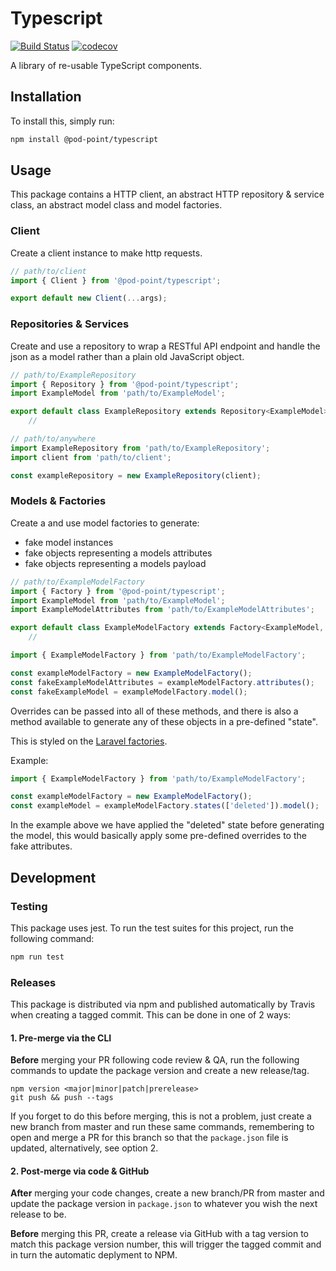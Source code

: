 # Typescript

[![Build Status](https://travis-ci.com/Pod-Point/typescript.svg?branch=master)](https://travis-ci.com/Pod-Point/typescript)
[![codecov](https://codecov.io/gh/Pod-Point/typescript/branch/master/graph/badge.svg)](https://codecov.io/gh/Pod-Point/typescript)

A library of re-usable TypeScript components.

## Installation

To install this, simply run:
```bash
npm install @pod-point/typescript
```

## Usage

This package contains a HTTP client, an abstract HTTP repository & service class, an abstract model class and model factories.

### Client

Create a client instance to make http requests.

```js
// path/to/client
import { Client } from '@pod-point/typescript';

export default new Client(...args);
```

### Repositories & Services

Create and use a repository to wrap a RESTful API endpoint and handle the json as a model rather than a plain old JavaScript object.

```js
// path/to/ExampleRepository
import { Repository } from '@pod-point/typescript';
import ExampleModel from 'path/to/ExampleModel';

export default class ExampleRepository extends Repository<ExampleModel> {
    //
```

```js
// path/to/anywhere
import ExampleRepository from 'path/to/ExampleRepository';
import client from 'path/to/client';

const exampleRepository = new ExampleRepository(client);
```

### Models & Factories

Create a and use model factories to generate: 
- fake model instances
- fake objects representing a models attributes
- fake objects representing a models payload

```js
// path/to/ExampleModelFactory
import { Factory } from '@pod-point/typescript';
import ExampleModel from 'path/to/ExampleModel';
import ExampleModelAttributes from 'path/to/ExampleModelAttributes';

export default class ExampleModelFactory extends Factory<ExampleModel, ExampleModelAttributes> {
    //
```

```js
import { ExampleModelFactory } from 'path/to/ExampleModelFactory';

const exampleModelFactory = new ExampleModelFactory();
const fakeExampleModelAttributes = exampleModelFactory.attributes();
const fakeExampleModel = exampleModelFactory.model();
```

Overrides can be passed into all of these methods, and there is also a method available to generate any of these objects in a pre-defined "state".

This is styled on the [Laravel factories](https://laravel.com/docs/5.6/database-testing#factory-states).

Example:
```js
import { ExampleModelFactory } from 'path/to/ExampleModelFactory';

const exampleModelFactory = new ExampleModelFactory();
const exampleModel = exampleModelFactory.states(['deleted']).model();
```

In the example above we have applied the "deleted" state before generating the model, this would basically apply some pre-defined overrides to the fake attributes.

## Development

### Testing

This package uses jest. To run the test suites for this project, run the following command:

```bash
npm run test
```

### Releases

This package is distributed via npm and published automatically by Travis when creating a tagged commit. This can be done in one of 2 ways:

#### 1. Pre-merge via the CLI

**Before** merging your PR following code review & QA, run the following commands to update the package version and create a new release/tag.
```
npm version <major|minor|patch|prerelease>
git push && push --tags
```

If you forget to do this before merging, this is not a problem, just create a new branch from master and run these same commands, remembering to open and merge a PR for this branch so that the `package.json` file is updated, alternatively, see option 2.

#### 2. Post-merge via code & GitHub

**After** merging your code changes, create a new branch/PR from master and update the package version in `package.json` to whatever you wish the next release to be.

**Before** merging this PR, create a release via GitHub with a tag version to match this package version number, this will trigger the tagged commit and in turn the automatic deplyment to NPM.
